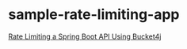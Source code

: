 # sample-rate-limiting-app

[Rate Limiting a Spring Boot API Using Bucket4j](https://csongyu.github.io/posts/eecd738d.html)
